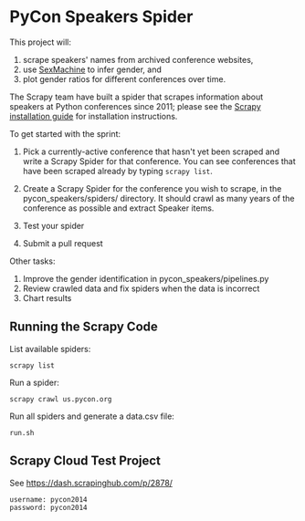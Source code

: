 PyCon Speakers Spider
=====================

This project will:

1.  scrape speakers' names from archived conference websites,
2.  use [SexMachine](https://pypi.python.org/pypi/SexMachine/) to infer gender, and
3.  plot gender ratios for different conferences over time.

The Scrapy team have built a spider that scrapes information about speakers at Python conferences since 2011;
please see the [Scrapy installation guide](http://doc.scrapy.org/en/latest/intro/install.html) for installation instructions.

To get started with the sprint:

1.  Pick a currently-active conference that hasn't yet been scraped and write a Scrapy Spider for that conference. You can see conferences that have been scraped already by typing `scrapy list`.

2.  Create a Scrapy Spider for the conference you wish to scrape, in the pycon_speakers/spiders/ directory. It should crawl as many years of the conference as possible and extract Speaker items.

3.  Test your spider

4. Submit a pull request

Other tasks:

1.  Improve the gender identification in pycon_speakers/pipelines.py
2.  Review crawled data and fix spiders when the data is incorrect
3.  Chart results


Running the Scrapy Code
-----------------------

List available spiders:

    scrapy list

Run a spider:

    scrapy crawl us.pycon.org

Run all spiders and generate a data.csv file:

    run.sh

Scrapy Cloud Test Project
-------------------------

See https://dash.scrapinghub.com/p/2878/

    username: pycon2014
    password: pycon2014

